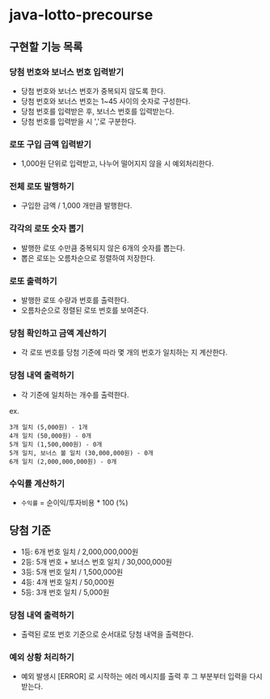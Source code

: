 # java-lotto-precourse

## 구현할 기능 목록

### 당첨 번호와 보너스 번호 입력받기
* 당첨 번호와 보너스 번호가 중복되지 않도록 한다.
* 당첨 번호와 보너스 번호는 1~45 사이의 숫자로 구성한다.
* 당첨 번호를 입력받은 후, 보너스 번호를 입력받는다.
* 당첨 번호를 입력받을 시 ','로 구분한다.

### 로또 구입 금액 입력받기
* 1,000원 단위로 입력받고, 나누어 떨어지지 않을 시 예외처리한다.

### 전체 로또 발행하기
* 구입한 금액 / 1,000 개만큼 발행한다.

### 각각의 로또 숫자 뽑기
* 발행한 로또 수만큼 중복되지 않은 6개의 숫자를 뽑는다.
* 뽑은 로또는 오름차순으로 정렬하여 저장한다.

### 로또 출력하기
* 발행한 로또 수량과 번호를 출력한다.
* 오름차순으로 정렬된 로또 번호를 보여준다.

### 당첨 확인하고 금액 계산하기
* 각 로또 번호를 당첨 기준에 따라 몇 개의 번호가 일치하는 지 계산한다.

### 당첨 내역 출력하기
* 각 기준에 일치하는 개수를 출력한다.

ex.
```
3개 일치 (5,000원) - 1개
4개 일치 (50,000원) - 0개
5개 일치 (1,500,000원) - 0개
5개 일치, 보너스 볼 일치 (30,000,000원) - 0개
6개 일치 (2,000,000,000원) - 0개
```

### 수익률 계산하기
* `수익률` = 순이익/투자비용 * 100 (%)

## 당첨 기준
* 1등: 6개 번호 일치 / 2,000,000,000원
* 2등: 5개 번호 + 보너스 번호 일치 / 30,000,000원
* 3등: 5개 번호 일치 / 1,500,000원
* 4등: 4개 번호 일치 / 50,000원
* 5등: 3개 번호 일치 / 5,000원

### 당첨 내역 출력하기
* 출력된 로또 번호 기준으로 순서대로 당첨 내역을 출력한다.

### 예외 상황 처리하기
* 예외 발생시 [ERROR] 로 시작하는 에러 메시지를 출력 후 그 부분부터 입력을 다시 받는다.
